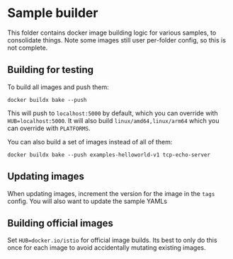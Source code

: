 # Sample builder

This folder contains docker image building logic for various samples, to consolidate things.
Note some images still user per-folder config, so this is not complete.

## Building for testing

To build all images and push them:

```
docker buildx bake --push
```

This will push to `localhost:5000` by default, which you can override with `HUB=localhost:5000`.
It will also build `linux/amd64,linux/arm64` which you can override with `PLATFORMS`.

You can also build a set of images instead of all of them:
```
docker buildx bake --push examples-helloworld-v1 tcp-echo-server
```

## Updating images

When updating images, increment the version for the image in the `tags` config.
You will also want to update the sample YAMLs

## Building official images

Set `HUB=docker.io/istio` for official image builds.
Its best to only do this once for each image to avoid accidentally mutating existing images.
